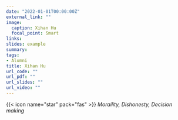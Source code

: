 ```yaml
---
date: "2022-01-01T00:00:00Z"
external_link: ""
image:
  caption: Xihan Hu
  focal_point: Smart
links:
slides: example
summary: 
tags: 
- Alumni
title: Xihan Hu
url_code: ""
url_pdf: ""
url_slides: ""
url_video: ""
---
```

{{< icon name="star" pack="fas" >}} _Moraility, Dishonesty, Decision making_  

